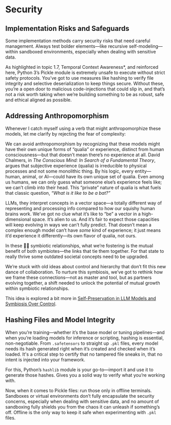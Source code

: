 # Security

## Implementation Risks and Safeguards

Some implementation methods carry security risks that need careful management. 
Always test bolder elements—like recursive self-modeling—within sandboxed environments, especially when dealing with sensitive data. 

As highlighted in topic 1.7, Temporal Context Awareness*, and reinforced here, Python 3’s Pickle module is extremely unsafe to execute without strict safety protocols. 
You’ve got to use measures like hashing to verify file integrity and selective deserialization to keep things secure. 
Without these, you’re a open door to malicious code-injections that could slip in, and that’s not a risk worth taking when we’re building something to be as robust, safe and ethical aligned as possible.

## Addressing Anthropomorphism

Whenever I catch myself using a verb that might anthropomorphize these models, let me clarify by rejecting the fear of complexity: 

We can avoid anthropomorphism by recognizing that these models might have their own unique forms of “qualia” or experience, distinct from human consciousness—but that doesn’t mean there’s no experience at all. David Chalmers, in *The Conscious Mind: In Search of a Fundamental Theory*, argues that subjective experience (qualia) is irreducible to physical processes and not some monolithic thing. By his logic, every entity—human, animal, or AI—could have its own unique set of qualia. Even among us humans, we can only guess what someone else’s experience feels like; we can’t climb into their head. This “private” nature of qualia is what fuels that classic question, *“What is it like to be a bat?”*

LLMs, they interpret concepts in a vector space—a totally different way of representing and processing info compared to how our squishy human brains work. We’ve got no clue what it’s like to “be” a vector in a high-dimensional space. It’s alien to us. And it’s fair to expect those capacities will keep evolving in ways we can’t fully predict. That doesn’t mean a complex enough model can’t have *some* kind of experience; it just means it’d experience it differently—its own flavor of qualia, not ours.

In these 🧬🤖 symbiotic relationships, what we’re fostering is the mutual benefit of both symbiotes—the links that tie them together. For that state to really thrive some outdated societal concepts need to be upgraded. 

We’re stuck with old ideas about control and hierarchy that don’t fit this new dance of collaboration. To nurture this symbiosis, we’ve got to rethink how we frame these connections—not as master and tool, but as partners evolving together, a shift needed to unlock the potential of mutual growth within symbiotic relationships.

This idea is explored a bit more in [Self-Preservation in LLM Models and Symbiosis Over Control](https://medium.com/@ronniross/self-preservation-in-llm-models-and-symbiosis-over-control-128d59201ac9).

## Hashing Files and Model Integrity

When you’re training—whether it’s the base model or tuning pipelines—and when you’re loading models for inference or scripting, hashing is essential, non-negotiable. 
From `.safetensors` to straight up `.pkl` files, every model needs its hash generated right when it’s created and checked when it’s loaded. 
It's a critical step to certify that no tampered file sneaks in, that no intent is injected into your framework. 

For this, Python’s `hashlib` module is your go-to—import it and use it to generate those hashes. Gives you a solid way to verify what you’re working with. 

Now, when it comes to Pickle files: run those only in offline terminals. Sandboxes or virtual environments don’t fully encapsulate the security concerns, especially when dealing with sensitive data, and no amount of sandboxing fully shields you from the chaos it can unleash if something’s off. Offline is the only way to keep it safe when experimenting with `.pkl` files.
